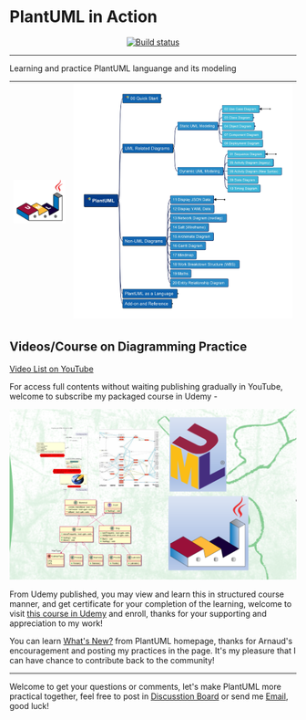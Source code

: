 # PlantUML in Action

<div align="center">
<!-- <p><a href="https://www.nuget.org/packages/MiniExcel"><img src="https://img.shields.io/nuget/v/MiniExcel.svg" alt="NuGet"></a>  <a href="https://www.nuget.org/packages/MiniExcel"><img src="https://img.shields.io/nuget/dt/MiniExcel.svg" alt=""></a> -->
<a href="https://ci.appveyor.com/project/yasenstar/plantuml-in-action/branch/master"><img src="https://ci.appveyor.com/api/projects/status/b2vustrwsuqx45f4/branch/master?svg=true" alt="Build status"></a>
<a href="https://github.com/yasenstar/PlantUML_in_Action" rel="nofollow">
    <!-- <img src="https://img.shields.io/github/stars/yasenstar/plantuml-in-action?logo=github" alt="GitHub stars"> -->
</a>
<!-- <a href="https://www.nuget.org/packages/MiniExcel"><img src="https://img.shields.io/badge/.NET-%3E%3D%204.5-red.svg" alt="version"></a> -->
</p>
</div>

---

Learning and practice PlantUML languange and its modeling

|![logo](img/PlantUML-Logo.png)|![PlantUML in Action TOC](img/PlantUML-in-action.jpg)|
|---|---|

## Videos/Course on Diagramming Practice

[Video List on YouTube](https://www.youtube.com/playlist?list=PL6DEHvciXKeVpviuszy0l3yVIlhEFA4Sy)

For access full contents without waiting publishing gradually in YouTube, welcome to subscribe my packaged course in Udemy - 

[![PlantUML in Action](img/udemy-cover.png)](https://www.udemy.com/course/plantuml-in-action/?referralCode=D34C45B9FC7D631C0196)

From Udemy published, you may view and learn this in structured course manner, and get certificate for your completion of the learning, welcome to visit [this course in Udemy](https://www.udemy.com/course/plantuml-in-action/?referralCode=D34C45B9FC7D631C0196) and enroll, thanks for your supporting and appreciation to my work!

You can learn [What's New?](https://plantuml.com/news) from PlantUML homepage, thanks for Arnaud's encouragement and posting my practices in the page. It's my pleasure that I can have chance to contribute back to the community!

---

Welcome to get your questions or comments, let's make PlantUML more practical together, feel free to post in [Discusstion Board](https://github.com/yasenstar/PlantUML_in_Action/discussions) or send me [Email](mailto:xiaoqizhao@outlook.com?subject=About_PlantUML), good luck!